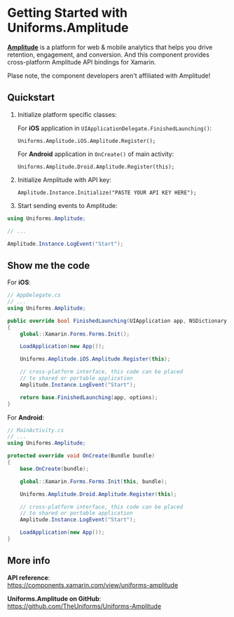 # Getting Started with Uniforms.Amplitude

[**Amplitude**](https://amplitude.com) is a platform for web & mobile analytics that helps you drive retention, engagement, and conversion. And this component provides cross-platform Amplitude API bindings for Xamarin.

Plase note, the component developers aren't affiliated with Amplitude!


Quickstart
----------

1. Initialize platform specific classes:

    For **iOS** application in `UIApplicationDelegate.FinishedLaunching()`:

    `Uniforms.Amplitude.iOS.Amplitude.Register();`

    For **Android** application in `OnCreate()` of main activity:

    `Uniforms.Amplitude.Droid.Amplitude.Register(this);`

2. Initialize Amplitude with API key:

    `Amplitude.Instance.Initialize("PASTE YOUR API KEY HERE");`

3. Start sending events to Amplitude:

```csharp
using Uniforms.Amplitude;

// ...

Amplitude.Instance.LogEvent("Start");
```


Show me the code
----------------

For **iOS**:

```csharp
// AppDelegate.cs
// ...
using Uniforms.Amplitude;

public override bool FinishedLaunching(UIApplication app, NSDictionary options)
{
    global::Xamarin.Forms.Forms.Init();

    LoadApplication(new App());

    Uniforms.Amplitude.iOS.Amplitude.Register(this);

    // cross-platform interface, this code can be placed
    // to shared or portable application
    Amplitude.Instance.LogEvent("Start");

    return base.FinishedLaunching(app, options);
}
```


For **Android**:

```csharp
// MainActivity.cs
// ...
using Uniforms.Amplitude;

protected override void OnCreate(Bundle bundle)
{
    base.OnCreate(bundle);

    global::Xamarin.Forms.Forms.Init(this, bundle);

    Uniforms.Amplitude.Droid.Amplitude.Register(this);

    // cross-platform interface, this code can be placed
    // to shared or portable application
    Amplitude.Instance.LogEvent("Start");

    LoadApplication(new App());
}
```


More info
---------

**API reference**:  
https://components.xamarin.com/view/uniforms-amplitude

**Uniforms.Amplitude on GitHub**:  
https://github.com/TheUniforms/Uniforms-Amplitude
